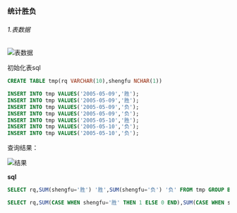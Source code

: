 ### 统计胜负

###### 1.表数据

![表数据](F:\hexo\vuepress\docs\.vuepress\picBak\1552558543944.png)

初始化表sql

```sql
CREATE TABLE tmp(rq VARCHAR(10),shengfu NCHAR(1))

INSERT INTO tmp VALUES('2005-05-09','胜');
INSERT INTO tmp VALUES('2005-05-09','胜');
INSERT INTO tmp VALUES('2005-05-09','负');
INSERT INTO tmp VALUES('2005-05-09','负');
INSERT INTO tmp VALUES('2005-05-10','胜');
INSERT INTO tmp VALUES('2005-05-10','负');
INSERT INTO tmp VALUES('2005-05-10','负');
```



查询结果：

![结果](F:\hexo\vuepress\docs\.vuepress\picBak\1552558635063.png)

**sql**

```sql
SELECT rq,SUM(shengfu='胜') '胜',SUM(shengfu='负') '负' FROM tmp GROUP BY rq;

SELECT rq,SUM(CASE WHEN shengfu='胜' THEN 1 ELSE 0 END),SUM(CASE WHEN shengfu='负' THEN 1 ELSE 0 END) FROM tmp GROUP BY rq
```